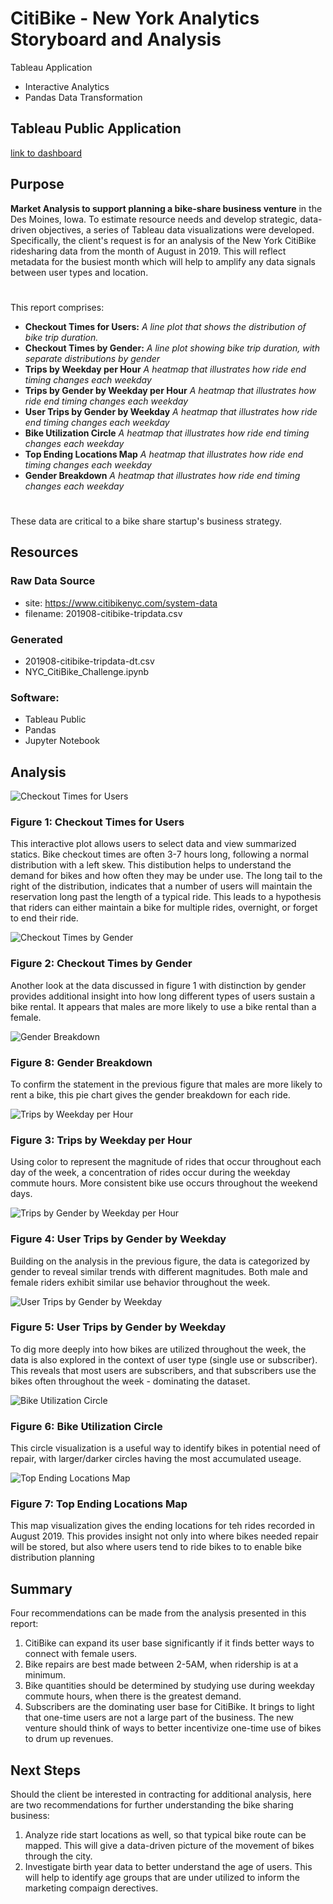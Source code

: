 # **CitiBike - New York Analytics Storyboard and Analysis**
Tableau Application
- Interactive Analytics
- Pandas Data Transformation

## Tableau Public Application
[link to dashboard](https://public.tableau.com/profile/zachary.borglin#!/vizhome/NYC_CitiBike_Challenge_16107646727890/CitiBikeNYAnalysis?publish=yes)

## **Purpose** 
**Market Analysis to support planning a bike-share business venture** in the Des Moines, Iowa. To estimate resource needs and develop strategic, data-driven objectives, a series of Tableau data visualizations were developed. Specifically, the client's request is for an analysis of the New York CitiBike ridesharing data from the month of August in 2019. This will reflect metadata for the busiest month which will help to amplify any data signals between user types and location. 
#
This report comprises:
- **Checkout Times for Users:** *A line plot that shows the distribution of bike trip duration.*
- **Checkout Times by Gender:** *A line plot showing bike trip duration, with separate distributions by gender*
- **Trips by Weekday per Hour** *A heatmap that illustrates how ride end timing changes each weekday*
- **Trips by Gender by Weekday per Hour** *A heatmap that illustrates how ride end timing changes each weekday*
- **User Trips by Gender by Weekday** *A heatmap that illustrates how ride end timing changes each weekday*
- **Bike Utilization Circle** *A heatmap that illustrates how ride end timing changes each weekday*
- **Top Ending Locations Map** *A heatmap that illustrates how ride end timing changes each weekday*
- **Gender Breakdown** *A heatmap that illustrates how ride end timing changes each weekday*
#
These data are critical to a bike share startup's business strategy. 

## Resources
### Raw Data Source
- site: https://www.citibikenyc.com/system-data
- filename: 201908-citibike-tripdata.csv 
### Generated
- 201908-citibike-tripdata-dt.csv
- NYC_CitiBike_Challenge.ipynb
### Software: 
- Tableau Public 
- Pandas
- Jupyter Notebook

## Analysis
![Checkout Times for Users](https://github.com/zborglin/CitiBike_Bikeshare_Market_Analysis/blob/main/resources/images/Checkout_Times_for_Users_lineplot.png)
### Figure 1: Checkout Times for Users
This interactive plot allows users to select data and view summarized statics. Bike checkout times are often 3-7 hours long, following a normal distribution with a left skew. This distibution helps to understand the demand for bikes and how often they may be under use. The long tail to the right of the distribution, indicates that a number of users will maintain the reservation long past the length of a typical ride. This leads to a hypothesis that riders can either maintain a bike for multiple rides, overnight, or forget to end their ride. 

![Checkout Times by Gender](https://github.com/zborglin/CitiBike_Bikeshare_Market_Analysis/blob/main/resources/images/Checkout_Times_by_Gender_lineplot.png)
### Figure 2: Checkout Times by Gender
Another look at the data discussed in figure 1 with distinction by gender provides additional insight into how long different types of users sustain a bike rental. It appears that males are more likely to use a bike rental than a female.

![Gender Breakdown](https://github.com/zborglin/CitiBike_Bikeshare_Market_Analysis/blob/main/resources/images/Gender_Breakdown.png)
### Figure 8: Gender Breakdown
To confirm the statement in the previous figure that males are more likely to rent a bike, this pie chart gives the gender breakdown for each ride.

![Trips by Weekday per Hour](https://github.com/zborglin/CitiBike_Bikeshare_Market_Analysis/blob/main/resources/images/Trips_by_Weekday_per_Hour_Heatmap1.png)
### Figure 3: Trips by Weekday per Hour
Using color to represent the magnitude of rides that occur throughout each day of the week, a concentration of rides occur during the weekday commute hours. More consistent bike use occurs throughout the weekend days.

![Trips by Gender by Weekday per Hour](https://github.com/zborglin/CitiBike_Bikeshare_Market_Analysis/blob/main/resources/images/Trips_by_Gender_Weekday_per_Hour_Heatmap2.png)
### Figure 4: User Trips by Gender by Weekday
Building on the analysis in the previous figure, the data is categorized by gender to reveal similar trends with different magnitudes. Both male and female riders exhibit similar use behavior throughout the week.

![User Trips by Gender by Weekday](https://github.com/zborglin/CitiBike_Bikeshare_Market_Analysis/blob/main/resources/images/User_Trips_by_Gender_by_Weekday_Heatmap3.png)
### Figure 5: User Trips by Gender by Weekday
To dig more deeply into how bikes are utilized throughout the week, the data is also explored in the context of user type (single use or subscriber). This reveals that most users are subscribers, and that subscribers use the bikes often throughout the week - dominating the dataset.

![Bike Utilization Circle](https://github.com/zborglin/CitiBike_Bikeshare_Market_Analysis/blob/main/resources/images/Bike_Utilization_Circle.png)
### Figure 6: Bike Utilization Circle
This circle visualization is a useful way to identify bikes in potential need of repair, with larger/darker circles having the most accumulated useage.

![Top Ending Locations Map](https://github.com/zborglin/CitiBike_Bikeshare_Market_Analysis/blob/main/resources/images/Top_Ending_Locations_Map.png)
### Figure 7: Top Ending Locations Map
This map visualization gives the ending locations for teh rides recorded in August 2019. This provides insight not only into where bikes needed repair will be stored, but also where users tend to ride bikes to to enable bike distribution planning

## Summary
Four recommendations can be made from the analysis presented in this report:
1. CitiBike can expand its user base significantly if it finds better ways to connect with female users.
2. Bike repairs are best made between 2-5AM, when ridership is at a minimum.
3. Bike quantities should be determined by studying use during weekday commute hours, when there is the greatest demand.
4. Subscribers are the dominating user base for CitiBike. It brings to light that one-time users are not a large part of the business. The new venture should think of ways to better incentivize one-time use of bikes to drum up revenues.

## Next Steps
Should the client be interested in contracting for additional analysis, here are two recommendations for further understanding the bike sharing business:
1. Analyze ride start locations as well, so that typical bike route can be mapped. This will give a data-driven picture of the movement of bikes through the city.
2. Investigate birth year data to better understand the age of users. This will help to identify age groups that are under utilized to inform the marketing compaign derectives.

